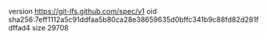 version https://git-lfs.github.com/spec/v1
oid sha256:7eff1112a5c91ddfaa5b80ca28e38659635d0bffc341b9c88fd82d281fdffad4
size 29708
